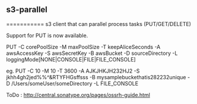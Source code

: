 ## s3-parallel
===========
s3 client that can parallel process tasks (PUT/GET/DELETE)

Support for PUT is now available.

PUT -C corePoolSize -M maxPoolSize -T keepAliceSeconds -A awsAccessKey -S awsSecretKey -B awsBucket -D sourceDirectory -L loggingMode[NONE|CONSOLE|FILE|FILE_CONSOLE]

eg. PUT -C 10 -M 10 -T 3600 -A AJKJHKJH232HJ2 -S jkhh4gh2jed%%^&RTYFHGsffsss -B mysamplebuckethatis282232unique -D /Users/someUser/someDirectory -L FILE_CONSOLE

ToDo : http://central.sonatype.org/pages/ossrh-guide.html